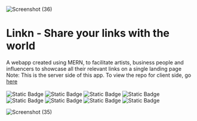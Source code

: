 ![Screenshot (36)](https://github.com/user-attachments/assets/51cdfece-1545-4316-96c7-aaf66a619132)
# Linkn - Share your links with the world
A webapp created using MERN, to facilitate artists, business people and influencers to showcase all their relevant links on a single landing page
Note: This is the server side of this app. To view the repo for client side, go <a href="https://github.com/Saadat28Ali/Linkn_Client" > here </a><br><br>
![Static Badge](https://img.shields.io/badge/Mongo-DB-green)
![Static Badge](https://img.shields.io/badge/Express-JS-white)
![Static Badge](https://img.shields.io/badge/React-JS-cyan)
![Static Badge](https://img.shields.io/badge/React-JS-cyan)
![Static Badge](https://img.shields.io/badge/Type-Script-blue)
![Static Badge](https://img.shields.io/badge/Tailwind-CSS-skyblue)
![Static Badge](https://img.shields.io/badge/Axios-magenta)
![Static Badge](https://img.shields.io/badge/Axios-magenta)

![Screenshot (35)](https://github.com/user-attachments/assets/fd8531c4-2570-4b4c-bcb0-3879361a0d22)


